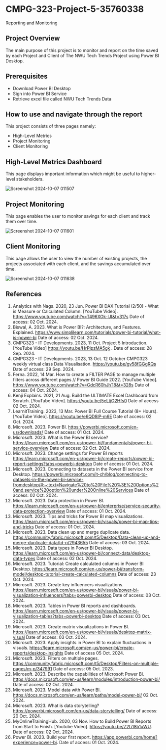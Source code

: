 # CMPG-323-Project-5-35760338
Reporting and Monitoring

## Project Overview
The main purpose of this project is to monitor and report on the time saved by each Project and Client of The NWU Tech Trends Project using Power BI Desktop.

## Prerequisites
+ Download Power BI Desktop
+ Sign into Power BI Service
+ Retrieve excel file called NWU Tech Trends Data

## How to use and navigate through the report
This project consists of three pages namely:
+ High-Level Metrics
+ Project Monitoring
+ Client Monitoring

## High-Level Metrics Dashboard
This page displays important information which might be useful to higher-level stakeholders.

![Screenshot 2024-10-07 011507](https://github.com/user-attachments/assets/abcef9bb-8a62-48d4-be4b-55146c586858)

## Project Monitoring
This page enables the user to monitor savings for each client and track them over time.

![Screenshot 2024-10-07 011601](https://github.com/user-attachments/assets/1f052d1d-70ca-4613-a409-1c99a64ba7cf)

## Client Monitoring
This page allows the user to view the number of existing projects, the projects associated with each client, and the savings accumulated over time.

![Screenshot 2024-10-07 011638](https://github.com/user-attachments/assets/173daee4-7745-4c72-9a66-aec7aa40f75d)

## References
1.  Analytics with Nags. 2020, 23 Jun. Power BI DAX Tutorial (2/50) - What is Measure or Calculated Column. [YouTube Video]. https://www.youtube.com/watch?v=T496XOk-lJI&t=317s Date of access: 02 Oct. 2024.
2.	Biswal, A. 2023. What is Power BI?: Architecture, and Features. Explained. https://www.simplilearn.com/tutorials/power-bi-tutorial/what-is-power-bi Date of access: 02 Oct. 2024.
3.	CMPG323 - IT Developments. 2023, 11 Oct. Project 5 Introduction. [YouTube Video] https://youtu.be/HrPipzMA5gk .  Date of access: 28 Sep. 2024.
4.	CMPG323 - IT Developments. 2023, 13 Oct. 12 October CMPG323 weekly virtual class Data Visualisation. https://youtu.be/gv58fGGgRQs Date of access: 29 Sep. 2024.
5.	Ferna. 2022, 14 Mar. How to create a FILTER PAGE to manage multiple filters across different pages // Power BI Guide 2022. [YouTube Video]. https://www.youtube.com/watch?v=GdcR60hJhT8&t=328s Date of access: 04 Oct. 2024.
6.	Kenji Explains. 2021, 21 Aug. Build the ULTIMATE Excel Dashboard from Scratch. [YouTube Video]. https://youtu.be/5eLtjO2Hfs0 Date of access 02 Oct. 2024.
7.	LearnitTraining. 2023, 13 Mar. Power BI Full Course Tutorial (8+ Hours). [YouTube Video]. https://youtu.be/e6QD8lP-m6E Date of access: 02 Oct. 2024.
8.	Microsoft. 2023. Power BI. https://powerbi.microsoft.com/en-us/downloads/ Date of access: 01 Oct. 2024.
9.	Microsoft. 2023. What is the Power BI service? https://learn.microsoft.com/en-us/power-bi/fundamentals/power-bi-service-overview Date of access: 02 Oct. 2024.
10.	Microsoft. 2023. Change settings for Power BI reports https://learn.microsoft.com/en-us/power-bi/create-reports/power-bi-report-settings?tabs=powerbi-desktop Date of access: 01 Oct. 2024.
11.	Microsoft. 2023. Connecting to datasets in the Power BI service from Desktop. https://powerbi.microsoft.com/it-ch/blog/connecting-to-datasets-in-the-power-bi-service-fromdesktop/#:~:text=Navigate%20to%20File%20%3E%20Options%20and,service%20option%20under%20Online%20Services Date of access: 02 Oct. 2024.
12.	Microsoft. 2023. Data protection in Power BI. https://learn.microsoft.com/en-us/power-bi/enterprise/service-security-data-protection-overview Date of access: 01 Oct. 2024.
13.	Microsoft. 2023. Tips and tricks for Power BI map visualizations. https://learn.microsoft.com/en-us/power-bi/visuals/power-bi-map-tips-and-tricks Date of access: 01 Oct. 2024.
14.	Microsoft. 2023. Data clean up and merge duplicate data. https://community.fabric.microsoft.com/t5/Desktop/Data-clean-up-and-merge-duplicate-data/td-p/2943655 Date of access: 03 Oct. 2024.
15.	Microsoft. 2023. Data types in Power BI Desktop. https://learn.microsoft.com/en-us/power-bi/connect-data/desktop-data-types Date of access: 02 Oct. 2024.
16.	Microsoft. 2023. Tutorial: Create calculated columns in Power BI Desktop. https://learn.microsoft.com/en-us/power-bi/transform-model/desktop-tutorial-create-calculated-columns Date of access: 23 Oct. 2024.
17.	Microsoft. 2023. Create key influencers visualizations. https://learn.microsoft.com/en-us/power-bi/visuals/power-bi-visualization-influencers?tabs=powerbi-desktop Date of access: 03 Oct. 2024.
18.	Microsoft. 2023. Tables in Power BI reports and dashboards. https://learn.microsoft.com/en-us/power-bi/visuals/power-bi-visualization-tables?tabs=powerbi-desktop Date of access: 03 Oct. 2024.
19.	Microsoft. 2023. Create matrix visualizations in Power BI. https://learn.microsoft.com/en-us/power-bi/visuals/desktop-matrix-visual Date of access: 03 Oct. 2024.
20.	Microsoft. 2023. Apply insights in Power BI to explain fluctuations in visuals. https://learn.microsoft.com/en-us/power-bi/create-reports/desktop-insights Date of access 05 Oct. 2024.
21.	Microsoft. 2023. Filters on multiple pages. https://community.fabric.microsoft.com/t5/Desktop/Filters-on-multiple-pages/m-p/347991 Date of access: 05 Oct. 2023.
22.	Microsoft. 2023. Describe the capabilities of Microsoft Power BI. https://docs.microsoft.com/en-us/learn/modules/introduction-power-bi/ Date of access: 02 Oct. 2024.
23.	Microsoft. 2023. Model data with Power BI. https://docs.microsoft.com/en-us/learn/paths/model-power-bi/ 02 Oct. 2024.
24.	Microsoft. 2023. What is data storytelling? https://powerbi.microsoft.com/en-us/data-storytelling/ Date of access: 20 Oct. 2024.
25.	MyOnlineTrainingHub. 2020, 03 Nov. How to Build Power BI Reports from Start to Finish. [Youtube Video]. https://youtu.be/Z2t7l8b1uWU. Date of access: 02 Oct. 2024.
26.	Power BI. 2023. Build your first report. https://app.powerbi.com/home?experience=power-bi. Date of access: 01 Oct. 2024.


   
